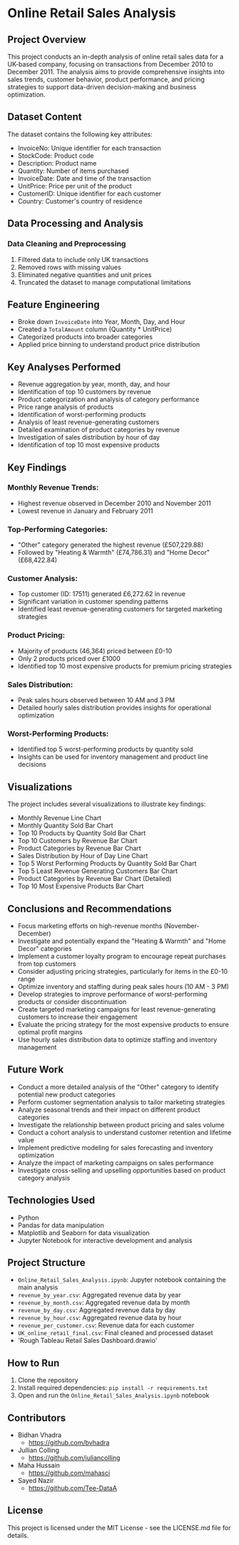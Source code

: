 # Online Retail Sales Analysis

## Project Overview

This project conducts an in-depth analysis of online retail sales data for a UK-based company, focusing on transactions from December 2010 to December 2011. The analysis aims to provide comprehensive insights into sales trends, customer behavior, product performance, and pricing strategies to support data-driven decision-making and business optimization.

## Dataset Content

The dataset contains the following key attributes:

- InvoiceNo: Unique identifier for each transaction
- StockCode: Product code
- Description: Product name
- Quantity: Number of items purchased
- InvoiceDate: Date and time of the transaction
- UnitPrice: Price per unit of the product
- CustomerID: Unique identifier for each customer
- Country: Customer's country of residence

## Data Processing and Analysis

### Data Cleaning and Preprocessing

1. Filtered data to include only UK transactions
2. Removed rows with missing values
3. Eliminated negative quantities and unit prices
4. Truncated the dataset to manage computational limitations

## Feature Engineering

- Broke down `InvoiceDate` into Year, Month, Day, and Hour
- Created a `TotalAmount` column (Quantity * UnitPrice)
- Categorized products into broader categories
- Applied price binning to understand product price distribution

## Key Analyses Performed

- Revenue aggregation by year, month, day, and hour
- Identification of top 10 customers by revenue
- Product categorization and analysis of category performance
- Price range analysis of products
- Identification of worst-performing products
- Analysis of least revenue-generating customers
- Detailed examination of product categories by revenue
- Investigation of sales distribution by hour of day
- Identification of top 10 most expensive products

## Key Findings

### Monthly Revenue Trends:
- Highest revenue observed in December 2010 and November 2011
- Lowest revenue in January and February 2011

### Top-Performing Categories:
- "Other" category generated the highest revenue (£507,229.88)
- Followed by "Heating & Warmth" (£74,786.31) and "Home Decor" (£68,422.84)

### Customer Analysis:
- Top customer (ID: 17511) generated £6,272.62 in revenue
- Significant variation in customer spending patterns
- Identified least revenue-generating customers for targeted marketing strategies

### Product Pricing:
- Majority of products (46,364) priced between £0-10
- Only 2 products priced over £1000
- Identified top 10 most expensive products for premium pricing strategies

### Sales Distribution:
- Peak sales hours observed between 10 AM and 3 PM
- Detailed hourly sales distribution provides insights for operational optimization

### Worst-Performing Products:
- Identified top 5 worst-performing products by quantity sold
- Insights can be used for inventory management and product line decisions

## Visualizations

The project includes several visualizations to illustrate key findings:
- Monthly Revenue Line Chart
- Monthly Quantity Sold Bar Chart
- Top 10 Products by Quantity Sold Bar Chart
- Top 10 Customers by Revenue Bar Chart
- Product Categories by Revenue Bar Chart
- Sales Distribution by Hour of Day Line Chart
- Top 5 Worst Performing Products by Quantity Sold Bar Chart
- Top 5 Least Revenue Generating Customers Bar Chart
- Product Categories by Revenue Bar Chart (Detailed)
- Top 10 Most Expensive Products Bar Chart

## Conclusions and Recommendations

- Focus marketing efforts on high-revenue months (November-December)
- Investigate and potentially expand the "Heating & Warmth" and "Home Decor" categories
- Implement a customer loyalty program to encourage repeat purchases from top customers
- Consider adjusting pricing strategies, particularly for items in the £0-10 range
- Optimize inventory and staffing during peak sales hours (10 AM - 3 PM)
- Develop strategies to improve performance of worst-performing products or consider discontinuation
- Create targeted marketing campaigns for least revenue-generating customers to increase their engagement
- Evaluate the pricing strategy for the most expensive products to ensure optimal profit margins
- Use hourly sales distribution data to optimize staffing and inventory management

## Future Work

- Conduct a more detailed analysis of the "Other" category to identify potential new product categories
- Perform customer segmentation analysis to tailor marketing strategies
- Analyze seasonal trends and their impact on different product categories
- Investigate the relationship between product pricing and sales volume
- Conduct a cohort analysis to understand customer retention and lifetime value
- Implement predictive modeling for sales forecasting and inventory optimization
- Analyze the impact of marketing campaigns on sales performance
- Investigate cross-selling and upselling opportunities based on product category analysis

## Technologies Used

- Python
- Pandas for data manipulation
- Matplotlib and Seaborn for data visualization
- Jupyter Notebook for interactive development and analysis

## Project Structure

- `Online_Retail_Sales_Analysis.ipynb`: Jupyter notebook containing the main analysis
- `revenue_by_year.csv`: Aggregated revenue data by year
- `revenue_by_month.csv`: Aggregated revenue data by month
- `revenue_by_day.csv`: Aggregated revenue data by day
- `revenue_by_hour.csv`: Aggregated revenue data by hour
- `revenue_per_customer.csv`: Revenue data for each customer
- `UK_online_retail_final.csv`: Final cleaned and processed dataset
- 'Rough Tableau Retail Sales Dashboard.drawio'

## How to Run

1. Clone the repository
2. Install required dependencies: `pip install -r requirements.txt`
3. Open and run the `Online_Retail_Sales_Analysis.ipynb` notebook

## Contributors

-  Bidhan Vhadra
   -  https://github.com/bvhadra
-  Jullian Colling
   -  https://github.com/juliancolling
-  Maha Hussain
   -  https://github.com/mahasci
-  Sayed Nazir
   -  https://github.com/Tee-DataA


## License

This project is licensed under the MIT License - see the LICENSE.md file for details.


